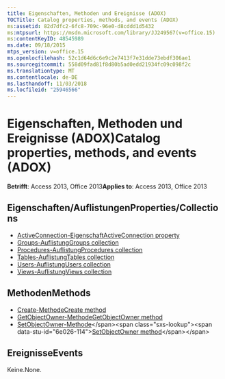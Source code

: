 ```yaml
---
title: Eigenschaften, Methoden und Ereignisse (ADOX)
TOCTitle: Catalog properties, methods, and events (ADOX)
ms:assetid: 82d7dfc2-6fc8-709c-96e0-d8cddd1d5432
ms:mtpsurl: https://msdn.microsoft.com/library/JJ249567(v=office.15)
ms:contentKeyID: 48545989
ms.date: 09/18/2015
mtps_version: v=office.15
ms.openlocfilehash: 52c1d64d6c6e9c2e7413f7e31dde73ebdf306ae1
ms.sourcegitcommit: 558d09fad81f8d80b5ad0edd21934fc09c098f2c
ms.translationtype: MT
ms.contentlocale: de-DE
ms.lasthandoff: 11/03/2018
ms.locfileid: "25946566"
---
```

# <a name="catalog-properties-methods-and-events-adox"></a><span data-ttu-id="6e026-102">Eigenschaften, Methoden und Ereignisse (ADOX)</span><span class="sxs-lookup"><span data-stu-id="6e026-102">Catalog properties, methods, and events (ADOX)</span></span>

<span data-ttu-id="6e026-103">**Betrifft**: Access 2013, Office 2013</span><span class="sxs-lookup"><span data-stu-id="6e026-103">**Applies to**: Access 2013, Office 2013</span></span> 

## <a name="propertiescollections"></a><span data-ttu-id="6e026-104">Eigenschaften/Auflistungen</span><span class="sxs-lookup"><span data-stu-id="6e026-104">Properties/Collections</span></span>

- [<span data-ttu-id="6e026-105">ActiveConnection-Eigenschaft</span><span class="sxs-lookup"><span data-stu-id="6e026-105">ActiveConnection property</span></span>](activeconnection-property-adox.md)
- [<span data-ttu-id="6e026-106">Groups-Auflistung</span><span class="sxs-lookup"><span data-stu-id="6e026-106">Groups collection</span></span>](groups-collection-adox.md)
- [<span data-ttu-id="6e026-107">Procedures-Auflistung</span><span class="sxs-lookup"><span data-stu-id="6e026-107">Procedures collection</span></span>](procedures-collection-adox.md)
- [<span data-ttu-id="6e026-108">Tables-Auflistung</span><span class="sxs-lookup"><span data-stu-id="6e026-108">Tables collection</span></span>](tables-collection-adox.md)
- [<span data-ttu-id="6e026-109">Users-Auflistung</span><span class="sxs-lookup"><span data-stu-id="6e026-109">Users collection</span></span>](users-collection-adox.md)
- [<span data-ttu-id="6e026-110">Views-Auflistung</span><span class="sxs-lookup"><span data-stu-id="6e026-110">Views collection</span></span>](views-collection-adox.md)

## <a name="methods"></a><span data-ttu-id="6e026-111">Methoden</span><span class="sxs-lookup"><span data-stu-id="6e026-111">Methods</span></span>

- [<span data-ttu-id="6e026-112">Create-Methode</span><span class="sxs-lookup"><span data-stu-id="6e026-112">Create method</span></span>](create-method-adox.md)
- [<span data-ttu-id="6e026-113">GetObjectOwner-Methode</span><span class="sxs-lookup"><span data-stu-id="6e026-113">GetObjectOwner method</span></span>](getobjectowner-method-adox.md)
- <span data-ttu-id="6e026-114">[SetObjectOwner-Methode](https://msdn.microsoft.com/library/jj249006\(v=office.15\))</span><span class="sxs-lookup"><span data-stu-id="6e026-114">[SetObjectOwner method](https://msdn.microsoft.com/library/jj249006\(v=office.15\))</span></span>

## <a name="events"></a><span data-ttu-id="6e026-115">Ereignisse</span><span class="sxs-lookup"><span data-stu-id="6e026-115">Events</span></span>

<span data-ttu-id="6e026-116">Keine.</span><span class="sxs-lookup"><span data-stu-id="6e026-116">None.</span></span>

